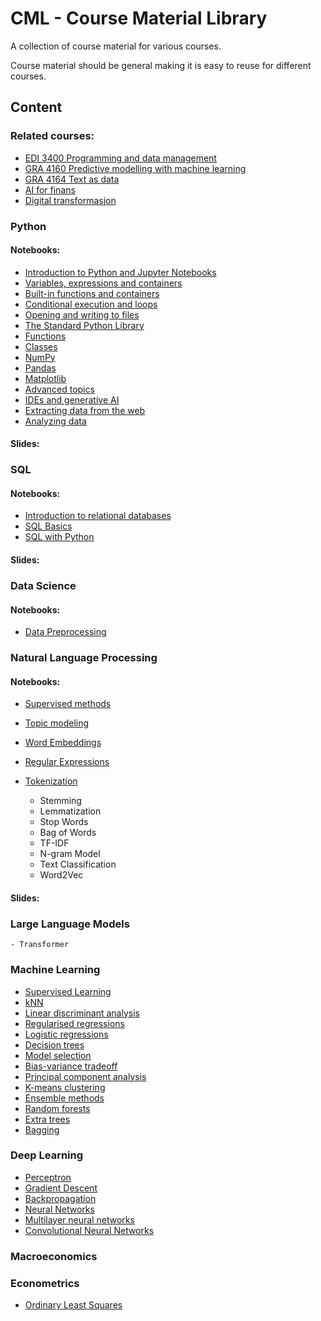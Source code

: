 # CML - Course Material Library
A collection of course material for various courses. 

Course material should be general making it is easy to reuse for different courses.

## Content

### Related courses:
- [EDI 3400 Programming and data management](EDI3400.md)
- [GRA 4160 Predictive modelling with machine learning](GRA4160.md)
- [GRA 4164 Text as data](GRA4164.md)
- [AI for finans](AI_for_finans.md) 
- [Digital transformasjon](Digital_transformasjon.md)

### Python
#### Notebooks:
- [Introduction to Python and Jupyter Notebooks](Notebooks/Python/Introduction_to_Python_and_Jupyter_Notebooks.ipynb)
- [Variables, expressions and containers](Notebooks/Python/Variables_expressions_and_statements.ipynb)
- [Built-in functions and containers](Notebooks/Python/Built_in_functions_and_containers.ipynb)
- [Conditional execution and loops](Notebooks/Python/Conditional_execution_and_loops.ipynb)
- [Opening and writing to files](Notebooks/Python/Opening_and_writing_to_files.ipynb)
- [The Standard Python Library](Notebooks/Python/The_standard_python_library.ipynb)
- [Functions](Notebooks/Python/Functions.ipynb)
- [Classes](Notebooks/Python/Classes.ipynb)
- [NumPy](Notebooks/Python/NumPy.ipynb)
- [Pandas](Notebooks/Python/Pandas.ipynb)
- [Matplotlib](Notebooks/Python/Matplotlib.ipynb)
- [Advanced topics](Notebooks/Python/Advanced_topics.ipynb)
- [IDEs and generative AI](Notebooks/Python/IDEs_and_generative_AI.ipynb)
- [Extracting data from the web](Notebooks/Python/Extracting_data_from_the_web.ipynb)
- [Analyzing data](Notebooks/Python/Analyzing_data_probability_and_statistics.ipynb)


#### Slides:


### SQL
#### Notebooks:
- [Introduction to relational databases](Notebooks/SQL/Introduction_to_relational_databases.ipynb)
- [SQL Basics](Notebooks/SQL/SQL_Basics.ipynb)
- [SQL with Python](Notebooks/SQL/SQL_with_Python.ipynb)

#### Slides:

### Data Science
#### Notebooks:
- [Data Preprocessing](Notebooks/Data_Science/Data_preprocessing.ipynb)

### Natural Language Processing
#### Notebooks:
- [Supervised methods](Notebooks/NLP/Supervised_methods.ipynb)
- [Topic modeling](Notebooks/NLP/Topic_modeling.ipynb)
- [Word Embeddings](Notebooks/NLP/Word_Embeddings.ipynb)
- [Regular Expressions](Notebooks/NLP/Regular_Expressions.ipynb)
- [Tokenization](Notebooks/NLP/Tokenization.ipynb)


    - Stemming
    - Lemmatization
    - Stop Words
    - Bag of Words
    - TF-IDF
    - N-gram Model
    - Text Classification
    - Word2Vec

#### Slides:

### Large Language Models
    - Transformer

### Machine Learning
- [Supervised Learning](Notebooks/Machine_Learning/Supervised_learning.ipynb)
- [kNN](Notebooks/Machine_Learning/kNN.ipynb)
- [Linear discriminant analysis](Notebooks/Machine_Learning/Linear_discriminant_analysis.ipynb)
- [Regularised regressions](Notebooks/Machine_Learning/Regularised_regressions.ipynb)
- [Logistic regressions](Notebooks/Machine_Learning/Logistic_regressions.ipynb)
- [Decision trees](Notebooks/Machine_Learning/Decision_trees.ipynb)
- [Model selection](Notebooks/Machine_Learning/Model_selection.ipynb)
- [Bias-variance tradeoff](Notebooks/Machine_Learning/Bias_variance_tradeoff.ipynb)
- [Principal component analysis](Notebooks/Machine_Learning/PCA.ipynb)
- [K-means clustering](Notebooks/Machine_Learning/K_means.ipynb)
- [Ensemble methods](Notebooks/Machine_Learning/Ensemble_methods.ipynb)
- [Random forests](Notebooks/Machine_Learning/Random_forests.ipynb)
- [Extra trees](Notebooks/Machine_Learning/ExtraTrees.ipynb)
- [Bagging](Notebooks/Machine_Learning/Bagging.ipynb)


### Deep Learning
- [Perceptron](Notebooks/Deep_Learning/Perceptron.ipynb)
- [Gradient Descent](Notebooks/Deep_Learning/Gradient_decent.ipynb)
- [Backpropagation](Notebooks/Deep_Learning/Backpropagation.ipynb)
- [Neural Networks](Notebooks/Deep_Learning/Neural_nets.ipynb)
- [Multilayer neural networks](Notebooks/Deep_Learning/Multilayer_neural_networks.ipynb)
- [Convolutional Neural Networks](Notebooks/Deep_Learning/CNNs.ipynb)


### Macroeconomics

### Econometrics
- [Ordinary Least Squares](Notebooks/Econometrics/OLS.ipynb)
